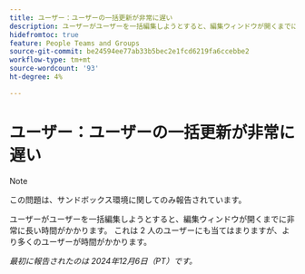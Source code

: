 ```yaml
---
title: ユーザー：ユーザーの一括更新が非常に遅い
description: ユーザーがユーザーを一括編集しようとすると、編集ウィンドウが開くまでに非常に長い時間がかかります。 これは 2 人のユーザーにも当てはまりますが、より多くのユーザーが時間がかかります。
hidefromtoc: true
feature: People Teams and Groups
source-git-commit: be24594ee77ab33b5bec2e1fcd6219fa6ccebbe2
workflow-type: tm+mt
source-wordcount: '93'
ht-degree: 4%

---
```



# ユーザー：ユーザーの一括更新が非常に遅い

>[!NOTE]
>
>この問題は、サンドボックス環境に関してのみ報告されています。

ユーザーがユーザーを一括編集しようとすると、編集ウィンドウが開くまでに非常に長い時間がかかります。 これは 2 人のユーザーにも当てはまりますが、より多くのユーザーが時間がかかります。

_最初に報告されたのは 2024年12月6日（PT）です。_
